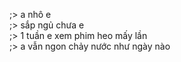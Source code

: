 ;> a nhô e<br>
;> sắp ngủ chưa e<br>
;> 1 tuần e xem phim heo mấy lần<br>
;> a vẫn ngon chảy nước như ngày nào
